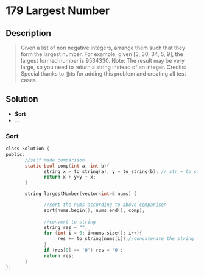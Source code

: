 # 179 Largest Number

## Description

>  Given a list of non negative integers, arrange them 
>  such that they form the largest number.
>  For example, given [3, 30, 34, 5, 9], the largest 
>  formed number is 9534330.
>  Note: The result may be very large, so you need to 
>  return a string instead of an integer.
>  Credits:
>  Special thanks to @ts for adding this problem and
>  creating all test cases.

## Solution

-  **Sort**
-  ...

### Sort

```c
class Solution {
public:
       //self made comparison 
       static bool comp(int a, int b){
              string x = to_string(a), y = to_string(b); // str = to_string(int)
              return x + y>y + x;
       }

       string largestNumber(vector<int>& nums) {

              //sort the nums according to above comparison 
              sort(nums.begin(), nums.end(), comp);
           
              //convert to string
              string res = "";
              for (int i = 0; i<nums.size(); i++){
                   res += to_string(nums[i]);//concatenate the string
              }
              if (res[0] == '0') res = '0';
              return res;
       }
};
```